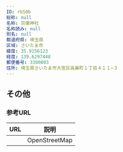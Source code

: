```yaml
---
ID: rbS0b
総称: null
名称: 宗像神社
名称読み: null
別名: null
都道府県: 埼玉県
区域: さいたま市
緯度: 35.9156123
経度: 139.6297448
郵便番号: 3300803
住所: 埼玉県さいたま市大宮区高鼻町１丁目４１１−３
---
```


## その他

### 参考URL

| URL | 説明          |
| --- | ------------- |
|     | OpenStreetMap |
